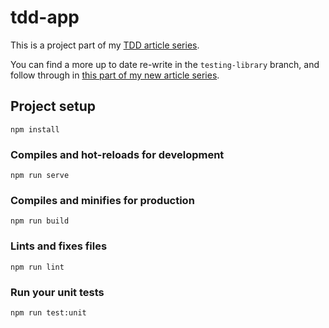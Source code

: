 # tdd-app

This is a project part of my [TDD article series](https://medium.com/magnetis-backstage/working-an-application-in-vue-js-with-tdd-an-extensive-guide-for-people-who-have-time-part-1-3be791dafa2b).

You can find a more up to date re-write in the `testing-library` branch, and follow through in [this part of my new article series](https://medium.com/@daniel.kuroski/confident-js-series-part-3-test-what-improves-your-confidence-9e9b5b6282f2).

## Project setup
```
npm install
```

### Compiles and hot-reloads for development
```
npm run serve
```

### Compiles and minifies for production
```
npm run build
```

### Lints and fixes files
```
npm run lint
```

### Run your unit tests
```
npm run test:unit
```
